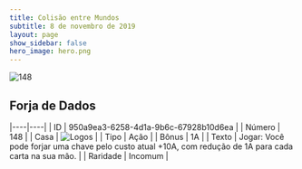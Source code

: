 ```yaml
---
title: Colisão entre Mundos
subtitle: 8 de novembro de 2019
layout: page
show_sidebar: false
hero_image: hero.png
---
```


![148](https://cdn.keyforgegame.com/media/card_front/pt/452_148_CPWMQCQ2MMX7_pt.png)

## Forja de Dados

|----|----|
| ID | 950a9ea3-6258-4d1a-9b6c-67928b10d6ea |
| Número | 148 |
| Casa | ![Logos](https://archonarcana.com/images/thumb/c/ce/Logos.png/22px-Logos.png "Logos") |
| Tipo | Ação |
| Bônus | 1A |
| Texto | Jogar: Você pode forjar uma chave pelo custo atual +10A, com redução de 1A para cada carta na sua mão. |
| Raridade | Incomum |

